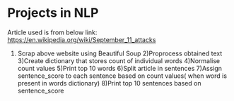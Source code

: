 # Projects in NLP
Article used is from below link:
https://en.wikipedia.org/wiki/September_11_attacks

1) Scrap above website using Beautiful Soup
2)Proprocess obtained text
3)Create dictionary that stores count of individual words
4)Normalise count values 
5)Print top 10 words 
6)Split article in sentences
7)Assign sentence_score to each sentence based on count values( when word is present in words dictionary)
8)Print top 10 sentences based on sentence_score

 